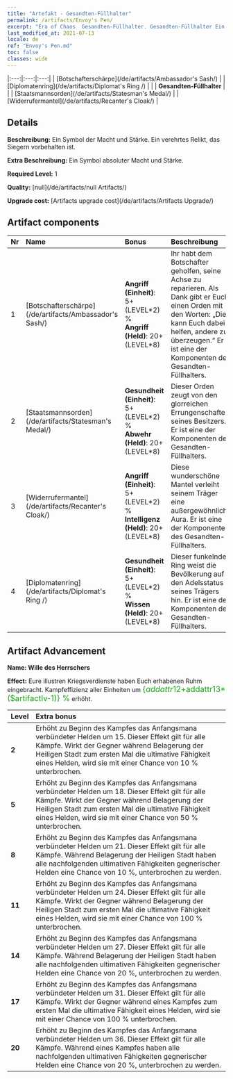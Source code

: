 ```yaml
---
title: "Artefakt - Gesandten-Füllhalter"
permalink: /artifacts/Envoy's Pen/
excerpt: "Era of Chaos  Gesandten-Füllhalter. Gesandten-Füllhalter Ein Symbol der Macht und Stärke. Ein verehrtes Relikt, das Siegern vorbehalten ist."
last_modified_at: 2021-07-13
locale: de
ref: "Envoy's Pen.md"
toc: false
classes: wide
---
```


  |:---:|:---:|:---:| 
  |  [Botschafterschärpe](/de/artifacts/Ambassador's Sash/) |   |  [Diplomatenring](/de/artifacts/Diplomat's Ring /) | 
  |   | **Gesandten-Füllhalter** |  | 
  |  [Staatsmannsorden](/de/artifacts/Statesman's Medal/) |   |  [Widerrufermantel](/de/artifacts/Recanter's Cloak/) | 


## Details

 **Beschreibung:** Ein Symbol der Macht und Stärke. Ein verehrtes Relikt, das Siegern vorbehalten ist.

 **Extra Beschreibung:** Ein Symbol absoluter Macht und Stärke.

 **Required Level:** 1

 **Quality:** [null](/de/artifacts/null Artifacts/)

 **Upgrade cost:** [Artifacts upgrade cost](/de/artifacts/Artifacts Upgrade/)



## Artifact components

  | Nr |    Name    |   Bonus | Beschreibung | 
  |:---|:-----------|:--------|:------------| 
  | 1 | [Botschafterschärpe](/de/artifacts/Ambassador's Sash/) | **Angriff (Einheit)**: 5+(LEVEL\*2) %<br/>**Angriff (Held)**: 20+(LEVEL\*8) | Ihr habt dem Botschafter geholfen, seine Achse zu reparieren. Als Dank gibt er Euch einen Orden mit den Worten: „Dies kann Euch dabei helfen, andere zu überzeugen.“ Er ist eine der Komponenten des Gesandten-Füllhalters. | 
  | 2 | [Staatsmannsorden](/de/artifacts/Statesman's Medal/) | **Gesundheit (Einheit)**: 5+(LEVEL\*2) %<br/>**Abwehr (Held)**: 20+(LEVEL\*8) | Dieser Orden zeugt von den glorreichen Errungenschaften seines Besitzers. Er ist eine der Komponenten des Gesandten-Füllhalters. | 
  | 3 | [Widerrufermantel](/de/artifacts/Recanter's Cloak/) | **Angriff (Einheit)**: 5+(LEVEL\*2) %<br/>**Intelligenz (Held)**: 20+(LEVEL\*8) | Diese wunderschöne Mantel verleiht seinem Träger eine außergewöhnliche Aura. Er ist eine der Komponenten des Gesandten-Füllhalters. | 
  | 4 | [Diplomatenring](/de/artifacts/Diplomat's Ring /) | **Gesundheit (Einheit)**: 5+(LEVEL\*2) %<br/>**Wissen (Held)**: 20+(LEVEL\*8) | Dieser funkelnde Ring weist die Bevölkerung auf den Adelsstatus seines Trägers hin. Er ist eine der Komponenten des Gesandten-Füllhalters. | 


## Artifact Advancement

 **Name: Wille des Herrschers**

 **Effect:** Eure illustren Kriegsverdienste haben Euch erhabenen Ruhm eingebracht. Kampfeffizienz aller Einheiten um <span style="color: #1ca216;font-size:18px">{$addattr12+$addattr13*($artifactlv-1)} %</span> erhöht.

  |  Level  |    Extra bonus  | 
  |:--------|:----------------| 
  | **2** | Erhöht zu Beginn des Kampfes das Anfangsmana verbündeter Helden um 15. Dieser Effekt gilt für alle Kämpfe. Wirkt der Gegner während Belagerung der Heiligen Stadt zum ersten Mal die ultimative Fähigkeit eines Helden, wird sie mit einer Chance von 10 % unterbrochen. | 
  | **5** | Erhöht zu Beginn des Kampfes das Anfangsmana verbündeter Helden um 18. Dieser Effekt gilt für alle Kämpfe. Wirkt der Gegner während Belagerung der Heiligen Stadt zum ersten Mal die ultimative Fähigkeit eines Helden, wird sie mit einer Chance von 50 % unterbrochen. | 
  | **8** | Erhöht zu Beginn des Kampfes das Anfangsmana verbündeter Helden um 21. Dieser Effekt gilt für alle Kämpfe. Während Belagerung der Heiligen Stadt haben alle nachfolgenden ultimativen Fähigkeiten gegnerischer Helden eine Chance von 10 %, unterbrochen zu werden. | 
  | **11** | Erhöht zu Beginn des Kampfes das Anfangsmana verbündeter Helden um 24. Dieser Effekt gilt für alle Kämpfe. Wirkt der Gegner während Belagerung der Heiligen Stadt zum ersten Mal die ultimative Fähigkeit eines Helden, wird sie mit einer Chance von 100 % unterbrochen. | 
  | **14** | Erhöht zu Beginn des Kampfes das Anfangsmana verbündeter Helden um 27. Dieser Effekt gilt für alle Kämpfe. Während Belagerung der Heiligen Stadt haben alle nachfolgenden ultimativen Fähigkeiten gegnerischer Helden eine Chance von 20 %, unterbrochen zu werden. | 
  | **17** | Erhöht zu Beginn des Kampfes das Anfangsmana verbündeter Helden um 31. Dieser Effekt gilt für alle Kämpfe. Wirkt der Gegner während eines Kampfes zum ersten Mal die ultimative Fähigkeit eines Helden, wird sie mit einer Chance von 100 % unterbrochen. | 
  | **20** | Erhöht zu Beginn des Kampfes das Anfangsmana verbündeter Helden um 36. Dieser Effekt gilt für alle Kämpfe. Während eines Kampfes haben alle nachfolgenden ultimativen Fähigkeiten gegnerischer Helden eine Chance von 20 %, unterbrochen zu werden. | 
